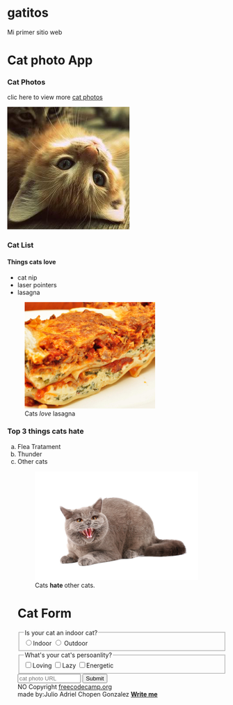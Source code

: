 # gatitos
Mi primer sitio web 
<html>
<head>
<title>Fotos de Gatitos</title>
</head>
<body>
<h1>Cat photo App</h1>
<h3>Cat Photos</h3>
<p>clic here to view more <a href="#">cat photos</a></p>
<img/ src="IMG/relaxing-cat.jpg">
<h3>Cat List </h3>
<h4> Things cats love </h4>
<ul>
<li> cat nip </li>
<li> laser pointers </li>
<li> lasagna </li>
</ul>
<figure>
<img/ src = "IMG/lasagna.jpg" widtgh="300">
<br><figcapture>
Cats <i>love </i>lasagna
</figcapture>
</figure>
<h3>Top 3 things cats hate</h3>
<ol type="a">
<li>Flea Tratament</li>
<li>Thunder</li>
<li>Other cats</li>
<figure>
<img/ src = "IMG/gato-enojado-7023114.jpg" width="375px">
<br><figcapture>
Cats <b>hate </b>other cats.
</figcapture>
</figure>
<h1>Cat Form</h1>
<form action="https://freecatphotoapp.com/submit-cat-photo">
<fieldset>
<legend>Is your cat an indoor cat?</legend>
<input type="radio" name="indoor-outdoor">Indoor
<input type="radio" name="indoor-outdoor">
Outdoor 
</fieldset>
<fieldset>
<legend>What's your cat's 
persoanlity?</legend>
<input type="checkbox" name ="pesrsonality"value="loving">Loving 
<input type="checkbox" name ="pesrsonality"value="Lazy">Lazy
<input type="checkbox" name ="pesrsonality"value="Energetic">Energetic
</fieldset>
<input type= "text" name=:urlphotocat" size=15 placeholder="cat photo URL" required>
<button type="submit" name="submit">Submit</button>
</form>
<footer>
NO Copyright <a href="https://www.freecodecamp.org">freecodecamp.org</a>
<br>made by:Julio Adriel Chopen Gonzalez <a/ href="https:wa.me/50241348167"><b>Write me </b></a>
</footer>
</body>
</html>
